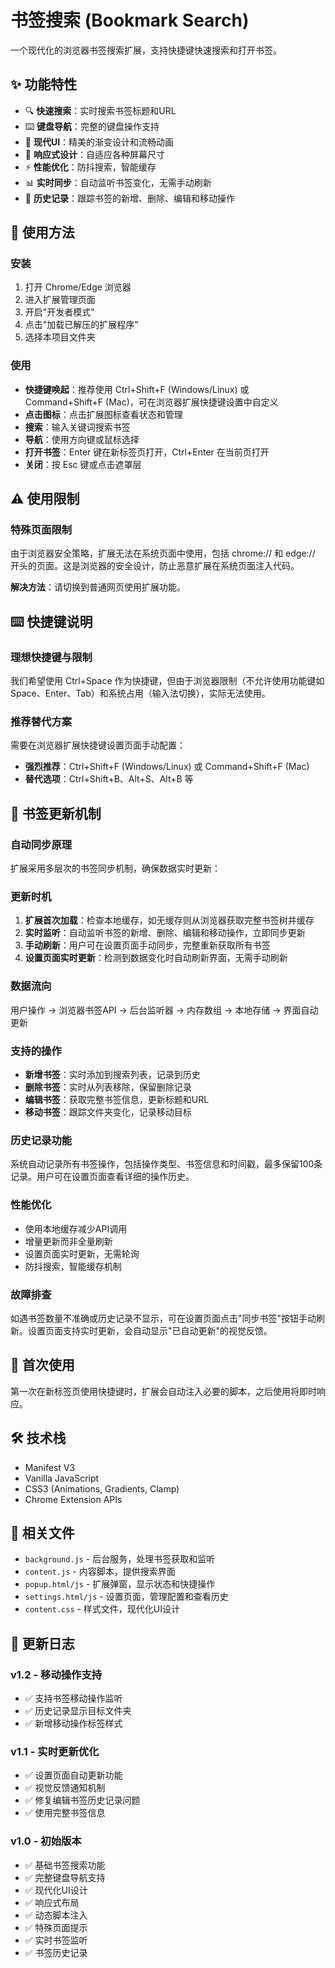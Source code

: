 # 书签搜索 (Bookmark Search)

一个现代化的浏览器书签搜索扩展，支持快捷键快速搜索和打开书签。

## ✨ 功能特性

- 🔍 **快速搜索**：实时搜索书签标题和URL
- ⌨️ **键盘导航**：完整的键盘操作支持
- 🎨 **现代UI**：精美的渐变设计和流畅动画
- 📱 **响应式设计**：自适应各种屏幕尺寸
- ⚡ **性能优化**：防抖搜索，智能缓存
- 📊 **实时同步**：自动监听书签变化，无需手动刷新
- 📝 **历史记录**：跟踪书签的新增、删除、编辑和移动操作

## 🚀 使用方法

### 安装
1. 打开 Chrome/Edge 浏览器
2. 进入扩展管理页面
3. 开启"开发者模式"
4. 点击"加载已解压的扩展程序"
5. 选择本项目文件夹

### 使用
- **快捷键唤起**：推荐使用 Ctrl+Shift+F (Windows/Linux) 或 Command+Shift+F (Mac)，可在浏览器扩展快捷键设置中自定义
- **点击图标**：点击扩展图标查看状态和管理
- **搜索**：输入关键词搜索书签
- **导航**：使用方向键或鼠标选择
- **打开书签**：Enter 键在新标签页打开，Ctrl+Enter 在当前页打开
- **关闭**：按 Esc 键或点击遮罩层

## ⚠️ 使用限制

### 特殊页面限制
由于浏览器安全策略，扩展无法在系统页面中使用，包括 chrome:// 和 edge:// 开头的页面。这是浏览器的安全设计，防止恶意扩展在系统页面注入代码。

**解决方法**：请切换到普通网页使用扩展功能。

## ⌨️ 快捷键说明

### 理想快捷键与限制
我们希望使用 Ctrl+Space 作为快捷键，但由于浏览器限制（不允许使用功能键如 Space、Enter、Tab）和系统占用（输入法切换），实际无法使用。

### 推荐替代方案
需要在浏览器扩展快捷键设置页面手动配置：
- **强烈推荐**：Ctrl+Shift+F (Windows/Linux) 或 Command+Shift+F (Mac)
- **替代选项**：Ctrl+Shift+B、Alt+S、Alt+B 等

## 🔄 书签更新机制

### 自动同步原理
扩展采用多层次的书签同步机制，确保数据实时更新：

### 更新时机
1. **扩展首次加载**：检查本地缓存，如无缓存则从浏览器获取完整书签树并缓存
2. **实时监听**：自动监听书签的新增、删除、编辑和移动操作，立即同步更新
3. **手动刷新**：用户可在设置页面手动同步，完整重新获取所有书签
4. **设置页面实时更新**：检测到数据变化时自动刷新界面，无需手动刷新

### 数据流向
用户操作 → 浏览器书签API → 后台监听器 → 内存数组 → 本地存储 → 界面自动更新

### 支持的操作
- **新增书签**：实时添加到搜索列表，记录到历史
- **删除书签**：实时从列表移除，保留删除记录
- **编辑书签**：获取完整书签信息，更新标题和URL
- **移动书签**：跟踪文件夹变化，记录移动目标

### 历史记录功能
系统自动记录所有书签操作，包括操作类型、书签信息和时间戳，最多保留100条记录。用户可在设置页面查看详细的操作历史。

### 性能优化
- 使用本地缓存减少API调用
- 增量更新而非全量刷新
- 设置页面实时更新，无需轮询
- 防抖搜索，智能缓存机制

### 故障排查
如遇书签数量不准确或历史记录不显示，可在设置页面点击"同步书签"按钮手动刷新。设置页面支持实时更新，会自动显示"已自动更新"的视觉反馈。

## 🎯 首次使用

第一次在新标签页使用快捷键时，扩展会自动注入必要的脚本，之后使用将即时响应。

## 🛠️ 技术栈

- Manifest V3
- Vanilla JavaScript
- CSS3 (Animations, Gradients, Clamp)
- Chrome Extension APIs

## 📂 相关文件

- `background.js` - 后台服务，处理书签获取和监听
- `content.js` - 内容脚本，提供搜索界面
- `popup.html/js` - 扩展弹窗，显示状态和快捷操作
- `settings.html/js` - 设置页面，管理配置和查看历史
- `content.css` - 样式文件，现代化UI设计

## 📝 更新日志

### v1.2 - 移动操作支持
- ✅ 支持书签移动操作监听
- ✅ 历史记录显示目标文件夹
- ✅ 新增移动操作标签样式

### v1.1 - 实时更新优化
- ✅ 设置页面自动更新功能
- ✅ 视觉反馈通知机制
- ✅ 修复编辑书签历史记录问题
- ✅ 使用完整书签信息

### v1.0 - 初始版本
- ✅ 基础书签搜索功能
- ✅ 完整键盘导航支持
- ✅ 现代化UI设计
- ✅ 响应式布局
- ✅ 动态脚本注入
- ✅ 特殊页面提示
- ✅ 实时书签监听
- ✅ 书签历史记录
